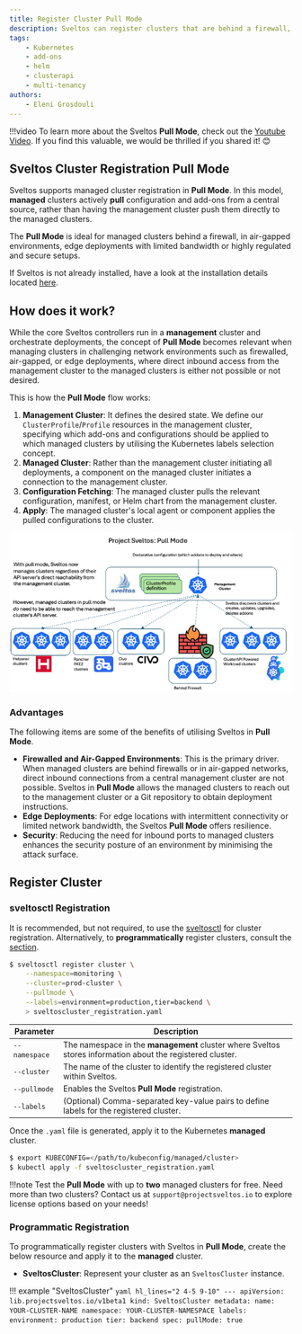 ```yaml
---
title: Register Cluster Pull Mode
description: Sveltos can register clusters that are behind a firewall, in air-gapped or edge environments, and in highly regulated setups using Pull Mode.
tags:
    - Kubernetes
    - add-ons
    - helm
    - clusterapi
    - multi-tenancy
authors:
    - Eleni Grosdouli
---
```


!!!video
    To learn more about the Sveltos **Pull Mode**, check out the [Youtube Video](https://www.youtube.com/watch?v=Y3dW5XYjg5I&amp;feature=youtu.be). If you find this valuable, we would be thrilled if you shared it! 😊


## Sveltos Cluster Registration Pull Mode

Sveltos supports managed cluster registration in **Pull Mode**. In this model, **managed** clusters actively **pull** configuration and add-ons from a central source, rather than having the management cluster push them directly to the managed clusters.

The **Pull Mode** is ideal for managed clusters behind a firewall, in air-gapped environments, edge deployments with limited bandwidth or highly regulated and secure setups.

If Sveltos is not already installed, have a look at the installation details located [here](../getting_started/install/install.md).

## How does it work?

While the core Sveltos controllers run in a **management** cluster and orchestrate deployments, the concept of **Pull Mode** becomes relevant when managing clusters in challenging network environments such as firewalled, air-gapped, or edge deployments, where direct inbound access from the management cluster to the managed clusters is either not possible or not desired.

This is how the **Pull Mode** flow works:

1. **Management Cluster**: It defines the desired state. We define our `ClusterProfile`/`Profile` resources in the management cluster, specifying which add-ons and configurations should be applied to which managed clusters by utilising the Kubernetes labels selection concept.
1. **Managed Cluster**: Rather than the management cluster initiating all deployments, a component on the managed cluster initiates a connection to the management cluster.
1. **Configuration Fetching**: The managed cluster pulls the relevant configuration, manifest, or Helm chart from the management cluster.
1. **Apply**: The managed cluster's local agent or component applies the pulled configurations to the cluster.

![Sveltos Pull Mode](../assets/sveltos_pull_mode.png)

### Advantages

The following items are some of the benefits of utilising Sveltos in **Pull Mode**.

- **Firewalled and Air-Gapped Environments**: This is the primary driver. When managed clusters are behind firewalls or in air-gapped networks, direct inbound connections from a central management cluster are not possible. Sveltos in **Pull Mode** allows the managed clusters to reach out to the management cluster or a Git repository to obtain deployment instructions.
- **Edge Deployments**: For edge locations with intermittent connectivity or limited network bandwidth, the Sveltos **Pull Mode** offers resilience.
- **Security**: Reducing the need for inbound ports to managed clusters enhances the security posture of an environment by minimising the attack surface.

## Register Cluster

### sveltosctl Registration

It is recommended, but not required, to use the [sveltosctl](https://github.com/projectsveltos/sveltosctl "Sveltos CLI") for cluster registration. Alternatively, to **programmatically** register clusters, consult the [section](#programmatic-registration).

```bash
$ sveltosctl register cluster \
    --namespace=monitoring \
    --cluster=prod-cluster \
    --pullmode \
    --labels=environment=production,tier=backend \
    > sveltoscluster_registration.yaml
```

| Parameter        |    Description                                                                                                   |
|------------------|------------------------------------------------------------------------------------------------------------------|
| `--namespace`    |    The namespace in the **management** cluster where Sveltos stores information about the registered cluster.    |
| `--cluster`      |    The name of the cluster to identify the registered cluster within Sveltos.                                               |
| `--pullmode`     |    Enables the Sveltos **Pull Mode** registration.                                                                   |
| `--labels`       |    (Optional) Comma-separated key-value pairs to define labels for the registered cluster.                       |

Once the `.yaml` file is generated, apply it to the Kubernetes **managed** cluster.

```bash
$ export KUBECONFIG=</path/to/kubeconfig/managed/cluster>
$ kubectl apply -f sveltoscluster_registration.yaml
```

!!!note
    Test the **Pull Mode** with up to **two** managed clusters for free. Need more than two clusters? Contact us at `support@projectsveltos.io` to explore license options based on your needs!

### Programmatic Registration

To programmatically register clusters with Sveltos in **Pull Mode**, create the below resource and apply it to the **managed** cluster.

- **SveltosCluster**: Represent your cluster as an `SveltosCluster` instance.

!!! example "SveltosCluster"
    ```yaml hl_lines="2 4-5 9-10"
    ---
    apiVersion: lib.projectsveltos.io/v1beta1
    kind: SveltosCluster
    metadata:
      name: YOUR-CLUSTER-NAME
      namespace: YOUR-CLUSTER-NAMESPACE
      labels:
        environment: production
        tier: backend
    spec:
      pullMode: true
    ```
